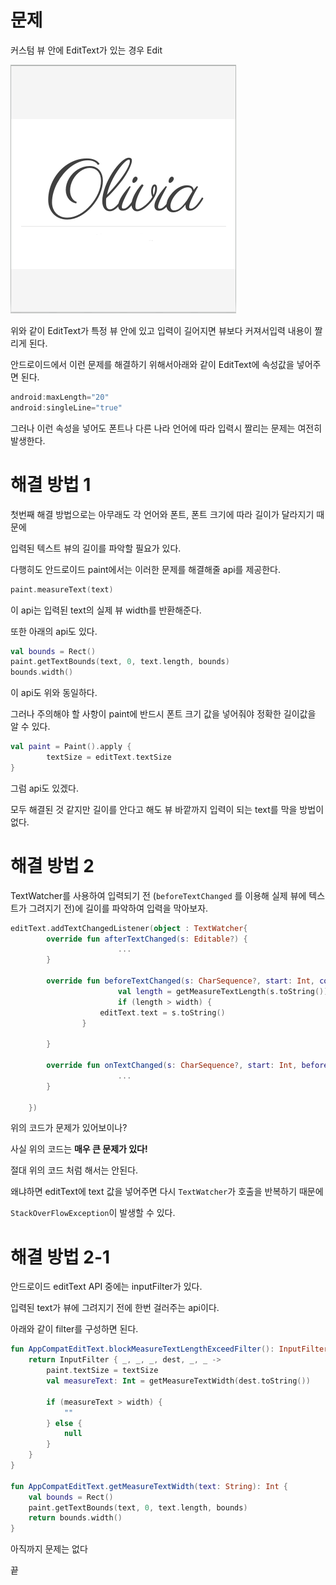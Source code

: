 
# 문제

커스텀 뷰 안에 EditText가 있는 경우 Edit

![image](https://github.com/2giwon/note.io/blob/master/TroubleShooting/resource/EditTextView.png)

위와 같이 EditText가 특정 뷰 안에 있고 입력이 길어지면 뷰보다 커져서입력 내용이 짤리게 된다.

안드로이드에서 이런 문제를 해결하기 위해서아래와 같이 EditText에 속성값을 넣어주면 된다.

```kotlin
android:maxLength="20"
android:singleLine="true"
```

그러나 이런 속성을 넣어도 폰트나 다른 나라 언어에 따라 입력시 짤리는 문제는 여전히 발생한다.

# 해결 방법 1

첫번째 해결 방법으로는 아무래도 각 언어와 폰트, 폰트 크기에 따라 길이가 달라지기 때문에

입력된 텍스트 뷰의 길이를 파악할 필요가 있다.

다행히도 안드로이드 paint에서는 이러한 문제를 해결해줄 api를 제공한다.

```kotlin
paint.measureText(text)
```

이 api는 입력된 text의 실제 뷰 width를 반환해준다.

또한 아래의 api도 있다.

```kotlin
val bounds = Rect()
paint.getTextBounds(text, 0, text.length, bounds)
bounds.width()
```

이 api도 위와 동일하다. 

그러나 주의해야 할 사항이 paint에 반드시 폰트 크기 값을 넣어줘야 정확한 길이값을 알 수 있다.

```kotlin
val paint = Paint().apply {
		textSize = editText.textSize
}
```

그럼 api도 있겠다. 

모두 해결된 것 같지만 길이를 안다고 해도 뷰 바깥까지 입력이 되는 text를 막을 방법이 없다.

# 해결 방법 2

TextWatcher를 사용하여 입력되기 전 (`beforeTextChanged` 를 이용해 실제 뷰에 텍스트가 그려지기 전)에 길이를 파악하여 입력을 막아보자.

```kotlin
editText.addTextChangedListener(object : TextWatcher{
        override fun afterTextChanged(s: Editable?) {
						...
        }

        override fun beforeTextChanged(s: CharSequence?, start: Int, count: Int, after: Int) {
						val length = getMeasureTextLength(s.toString())
						if (length > width) {
		            editText.text = s.toString()
		        }
						
        }

        override fun onTextChanged(s: CharSequence?, start: Int, before: Int, count: Int) {
						...
        }

    })
```

위의 코드가 문제가 있어보이나?

사실 위의 코드는 **매우 큰 문제가 있다!**

절대 위의 코드 처럼 해서는 안된다. 

왜냐하면 editText에 text 값을 넣어주면 다시 `TextWatcher`가 호출을 반복하기 때문에

`StackOverFlowException`이 발생할 수 있다.

# 해결 방법 2-1

안드로이드 editText API 중에는 inputFilter가 있다.

입력된 text가 뷰에 그려지기 전에 한번 걸러주는 api이다.

아래와 같이 filter를 구성하면 된다.

```kotlin
fun AppCompatEditText.blockMeasureTextLengthExceedFilter(): InputFilter {
    return InputFilter { _, _, _, dest, _, _ ->
        paint.textSize = textSize
        val measureText: Int = getMeasureTextWidth(dest.toString())

        if (measureText > width) {
            ""
        } else {
            null
        }
    }
}

fun AppCompatEditText.getMeasureTextWidth(text: String): Int {
    val bounds = Rect()
    paint.getTextBounds(text, 0, text.length, bounds)
    return bounds.width()
}
```

아직까지 문제는 없다

끝
